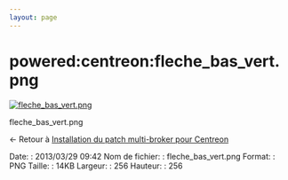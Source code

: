 ```yaml
---
layout: page
---
```


powered:centreon:fleche\_bas\_vert.png
======================================

[![fleche\_bas\_vert.png](../..//assets/media/powered/centreon/fleche_bas_vert.png@cache=&w=256&h=256 "fleche_bas_vert.png")](../..//assets/media/powered/centreon/fleche_bas_vert.png@cache= "Afficher le fichier original")

fleche\_bas\_vert.png

← Retour à [Installation du patch multi-broker pour
Centreon](../../../centreon/multi-broker-patch-install.html "centreon:multi-broker-patch-install")

Date:
:   2013/03/29 09:42
Nom de fichier:
:   fleche\_bas\_vert.png
Format:
:   PNG
Taille:
:   14KB
Largeur:
:   256
Hauteur:
:   256

